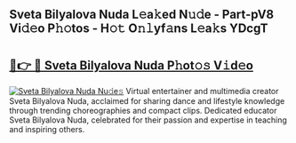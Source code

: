 ## Sveta Bilyalova Nuda L𝚎a𝚔ed N𝚞𝚍e - Part-pV8 Vi𝚍𝚎o P𝚑𝚘tos - H𝚘𝚝 O𝚗𝚕yf𝚊ns L𝚎a𝚔s YDcgT

# <h2><a href="http://kf39ag2.oniu.top/?m=Sveta+Bilyalova+Nuda">🔗👉 🔴 Sveta Bilyalova Nuda P𝚑ot𝚘𝚜 V𝚒d𝚎o</a></h2>

[![Sveta Bilyalova Nuda Nu𝚍e𝚜](https://i.imgur.com/0qMVB7G.gif)](http://kf39ag2.oniu.top/?m=Sveta+Bilyalova+Nuda)
Virtual entertainer and multimedia creator Sveta Bilyalova Nuda, acclaimed for sharing dance and lifestyle knowledge through trending choreographies and compact clips. Dedicated educator Sveta Bilyalova Nuda, celebrated for their passion and expertise in teaching and inspiring others.  
